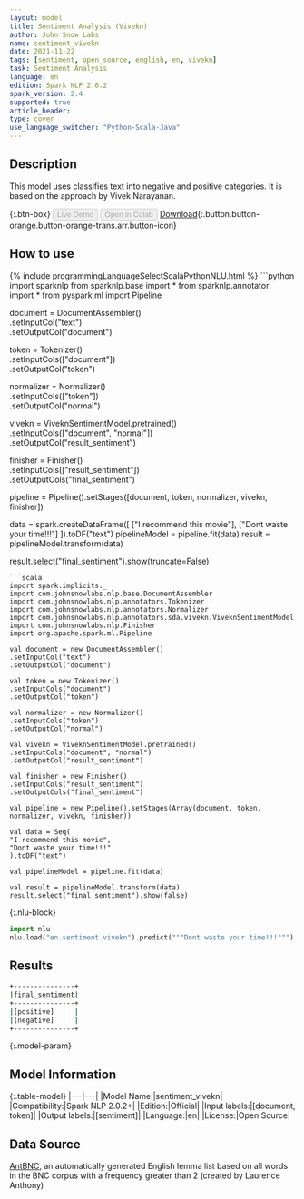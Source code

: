 ```yaml
---
layout: model
title: Sentiment Analysis (Vivekn)
author: John Snow Labs
name: sentiment_vivekn
date: 2021-11-22
tags: [sentiment, open_source, english, en, vivekn]
task: Sentiment Analysis
language: en
edition: Spark NLP 2.0.2
spark_version: 2.4
supported: true
article_header:
type: cover
use_language_switcher: "Python-Scala-Java"
---
```


## Description

This model uses classifies text into negative and positive categories. It is based
on the approach by Vivek Narayanan.

{:.btn-box}
<button class="button button-orange" disabled>Live Demo</button>
<button class="button button-orange" disabled>Open in Colab</button>
[Download](https://s3.amazonaws.com/auxdata.johnsnowlabs.com/public/models/sentiment_vivekn_en_2.0.2_2.4_1556663184035.zip){:.button.button-orange.button-orange-trans.arr.button-icon}

## How to use

<div class="tabs-box" markdown="1">
{% include programmingLanguageSelectScalaPythonNLU.html %}
```python
import sparknlp
from sparknlp.base import *
from sparknlp.annotator import *
from pyspark.ml import Pipeline

document = DocumentAssembler() \
.setInputCol("text") \
.setOutputCol("document")

token = Tokenizer() \
.setInputCols(["document"]) \
.setOutputCol("token")

normalizer = Normalizer() \
.setInputCols(["token"]) \
.setOutputCol("normal")

vivekn =  ViveknSentimentModel.pretrained() \
.setInputCols(["document", "normal"]) \
.setOutputCol("result_sentiment")

finisher = Finisher() \
.setInputCols(["result_sentiment"]) \
.setOutputCols("final_sentiment")

pipeline = Pipeline().setStages([document, token, normalizer, vivekn, finisher])

data = spark.createDataFrame([
["I recommend this movie"],
["Dont waste your time!!!"]
]).toDF("text")
pipelineModel = pipeline.fit(data)
result = pipelineModel.transform(data)

result.select("final_sentiment").show(truncate=False)
```
```scala
import spark.implicits._
import com.johnsnowlabs.nlp.base.DocumentAssembler
import com.johnsnowlabs.nlp.annotators.Tokenizer
import com.johnsnowlabs.nlp.annotators.Normalizer
import com.johnsnowlabs.nlp.annotators.sda.vivekn.ViveknSentimentModel
import com.johnsnowlabs.nlp.Finisher
import org.apache.spark.ml.Pipeline

val document = new DocumentAssembler()
.setInputCol("text")
.setOutputCol("document")

val token = new Tokenizer()
.setInputCols("document")
.setOutputCol("token")

val normalizer = new Normalizer()
.setInputCols("token")
.setOutputCol("normal")

val vivekn = ViveknSentimentModel.pretrained()
.setInputCols("document", "normal")
.setOutputCol("result_sentiment")

val finisher = new Finisher()
.setInputCols("result_sentiment")
.setOutputCols("final_sentiment")

val pipeline = new Pipeline().setStages(Array(document, token, normalizer, vivekn, finisher))

val data = Seq(
"I recommend this movie",
"Dont waste your time!!!"
).toDF("text")

val pipelineModel = pipeline.fit(data)

val result = pipelineModel.transform(data)
result.select("final_sentiment").show(false)
```


{:.nlu-block}
```python
import nlu
nlu.load("en.sentiment.vivekn").predict("""Dont waste your time!!!""")
```

</div>

## Results

```bash
+---------------+
|final_sentiment|
+---------------+
|[positive]     |
|[negative]     |
+---------------+
```

{:.model-param}
## Model Information

{:.table-model}
|---|---|
|Model Name:|sentiment_vivekn|
|Compatibility:|Spark NLP 2.0.2+|
|Edition:|Official|
|Input labels:|[document, token]|
|Output labels:|[sentiment]|
|Language:|en|
|License:|Open Source|


## Data Source

[AntBNC](https://www.laurenceanthony.net/software/antconc/), an automatically generated English lemma list based on all words in the BNC corpus with a frequency greater than 2 (created by Laurence Anthony)